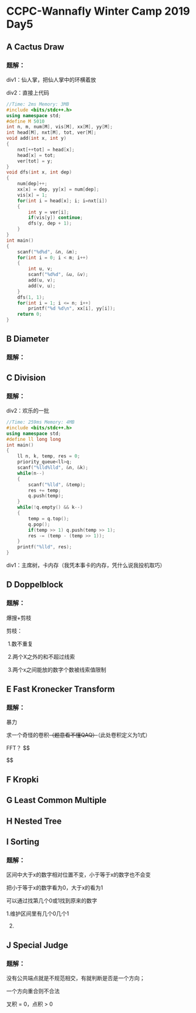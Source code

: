 # CCPC-Wannafly Winter Camp 2019 Day5

## A Cactus Draw

### 题解：

div1：仙人掌，把仙人掌中的环横着放

div2：直接上代码

```c++
//Time: 2ms Memory: 3MB
#include <bits/stdc++.h>
using namespace std;
#define M 5010
int n, m, num[M], vis[M], xx[M], yy[M];
int head[M], nxt[M], tot, ver[M];
void add(int x, int y)
{
	nxt[++tot] = head[x];
	head[x] = tot;
	ver[tot] = y;
}
void dfs(int x, int dep)
{
	num[dep]++;
	xx[x] = dep, yy[x] = num[dep];
	vis[x] = 1;
	for(int i = head[x]; i; i=nxt[i])
	{
		int y = ver[i];
		if(vis[y]) continue;
		dfs(y, dep + 1);
	}
}
int main()
{
	scanf("%d%d", &n, &m);
	for(int i = 0; i < m; i++)
	{
		int u, v;
		scanf("%d%d", &u, &v);
		add(u, v);
		add(v, u);
	}
	dfs(1, 1);
	for(int i = 1; i <= n; i++)
        printf("%d %d\n", xx[i], yy[i]);
	return 0;
}
```

## B Diameter

### 题解：



## C Division

### 题解：

div2：欢乐的一批

```c++
//Time: 259ms Memory: 4MB
#include <bits/stdc++.h>
using namespace std;
#define ll long long
int main()
{
	ll n, k, temp, res = 0;
	priority_queue<ll>q;
	scanf("%lld%lld", &n, &k);
	while(n--)
	{
		scanf("%lld", &temp);
		res += temp;
		q.push(temp);
	}
	while(!q.empty() && k--)
	{
		temp = q.top();
		q.pop();
		if(temp >> 1) q.push(temp >> 1);
		res -= (temp - (temp >> 1));
	}
	printf("%lld", res);
}
```

div1：主席树，卡内存（我凭本事卡的内存，凭什么说我投机取巧）

## D Doppelblock

### 题解：

爆搜+剪枝

剪枝：

​	1.数不重复

​	2.两个X之外的和不超过线索

​	3.两个x之间能放的数字个数被线索值限制

## E Fast Kronecker Transform

### 题解：

暴力

求一个奇怪的卷积~~（题意看不懂QAQ）~~（此处卷积定义为1式）

FFT？
$$

$$

## F Kropki

## G Least Common Multiple

## H Nested Tree

## I Sorting

### 题解：

区间中大于x的数字相对位置不变，小于等于x的数字也不会变

把小于等于x的数字看为0，大于x的看为1

可以通过找第几个0或1找到原来的数字

1.维护区间里有几个0几个1

2.

## J Special Judge

### 题解：

没有公共端点就是不规范相交，有就判断是否是一个方向；

一个方向重合则不合法

叉积 = 0，点积 > 0